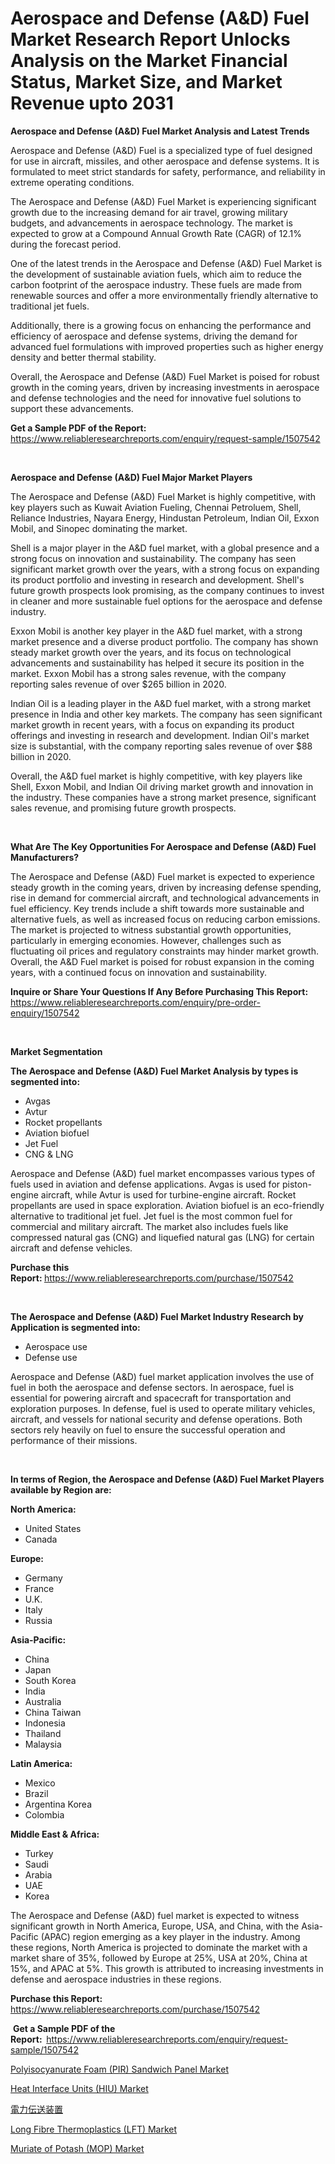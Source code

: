 <p><h1>Aerospace and Defense (A&D) Fuel Market Research Report Unlocks Analysis on the Market Financial Status, Market Size, and Market Revenue upto 2031</h1></p><p><strong>Aerospace and Defense (A&D) Fuel Market Analysis and Latest Trends</strong></p>
<p><p>Aerospace and Defense (A&D) Fuel is a specialized type of fuel designed for use in aircraft, missiles, and other aerospace and defense systems. It is formulated to meet strict standards for safety, performance, and reliability in extreme operating conditions.</p><p>The Aerospace and Defense (A&D) Fuel Market is experiencing significant growth due to the increasing demand for air travel, growing military budgets, and advancements in aerospace technology. The market is expected to grow at a Compound Annual Growth Rate (CAGR) of 12.1% during the forecast period.</p><p>One of the latest trends in the Aerospace and Defense (A&D) Fuel Market is the development of sustainable aviation fuels, which aim to reduce the carbon footprint of the aerospace industry. These fuels are made from renewable sources and offer a more environmentally friendly alternative to traditional jet fuels.</p><p>Additionally, there is a growing focus on enhancing the performance and efficiency of aerospace and defense systems, driving the demand for advanced fuel formulations with improved properties such as higher energy density and better thermal stability.</p><p>Overall, the Aerospace and Defense (A&D) Fuel Market is poised for robust growth in the coming years, driven by increasing investments in aerospace and defense technologies and the need for innovative fuel solutions to support these advancements.</p></p>
<p><strong>Get a Sample PDF of the Report:&nbsp;</strong> <a href="https://www.reliableresearchreports.com/enquiry/request-sample/1507542">https://www.reliableresearchreports.com/enquiry/request-sample/1507542</a></p>
<p>&nbsp;</p>
<p><strong>Aerospace and Defense (A&D) Fuel Major Market Players</strong></p>
<p><p>The Aerospace and Defense (A&D) Fuel Market is highly competitive, with key players such as Kuwait Aviation Fueling, Chennai Petroluem, Shell, Reliance Industries, Nayara Energy, Hindustan Petroleum, Indian Oil, Exxon Mobil, and Sinopec dominating the market. </p><p>Shell is a major player in the A&D fuel market, with a global presence and a strong focus on innovation and sustainability. The company has seen significant market growth over the years, with a strong focus on expanding its product portfolio and investing in research and development. Shell's future growth prospects look promising, as the company continues to invest in cleaner and more sustainable fuel options for the aerospace and defense industry.</p><p>Exxon Mobil is another key player in the A&D fuel market, with a strong market presence and a diverse product portfolio. The company has shown steady market growth over the years, and its focus on technological advancements and sustainability has helped it secure its position in the market. Exxon Mobil has a strong sales revenue, with the company reporting sales revenue of over $265 billion in 2020.</p><p>Indian Oil is a leading player in the A&D fuel market, with a strong market presence in India and other key markets. The company has seen significant market growth in recent years, with a focus on expanding its product offerings and investing in research and development. Indian Oil's market size is substantial, with the company reporting sales revenue of over $88 billion in 2020.</p><p>Overall, the A&D fuel market is highly competitive, with key players like Shell, Exxon Mobil, and Indian Oil driving market growth and innovation in the industry. These companies have a strong market presence, significant sales revenue, and promising future growth prospects.</p></p>
<p>&nbsp;</p>
<p><strong>What Are The Key Opportunities For Aerospace and Defense (A&D) Fuel Manufacturers?</strong></p>
<p><p>The Aerospace and Defense (A&D) Fuel market is expected to experience steady growth in the coming years, driven by increasing defense spending, rise in demand for commercial aircraft, and technological advancements in fuel efficiency. Key trends include a shift towards more sustainable and alternative fuels, as well as increased focus on reducing carbon emissions. The market is projected to witness substantial growth opportunities, particularly in emerging economies. However, challenges such as fluctuating oil prices and regulatory constraints may hinder market growth. Overall, the A&D Fuel market is poised for robust expansion in the coming years, with a continued focus on innovation and sustainability.</p></p>
<p><strong>Inquire or Share Your Questions If Any Before Purchasing This Report:</strong> <a href="https://www.reliableresearchreports.com/enquiry/pre-order-enquiry/1507542">https://www.reliableresearchreports.com/enquiry/pre-order-enquiry/1507542</a></p>
<p>&nbsp;</p>
<p><strong>Market Segmentation</strong></p>
<p><strong>The Aerospace and Defense (A&D) Fuel Market Analysis by types is segmented into:</strong></p>
<p><ul><li>Avgas</li><li>Avtur</li><li>Rocket propellants</li><li>Aviation biofuel</li><li>Jet Fuel</li><li>CNG & LNG</li></ul></p>
<p><p>Aerospace and Defense (A&D) fuel market encompasses various types of fuels used in aviation and defense applications. Avgas is used for piston-engine aircraft, while Avtur is used for turbine-engine aircraft. Rocket propellants are used in space exploration. Aviation biofuel is an eco-friendly alternative to traditional jet fuel. Jet fuel is the most common fuel for commercial and military aircraft. The market also includes fuels like compressed natural gas (CNG) and liquefied natural gas (LNG) for certain aircraft and defense vehicles.</p></p>
<p><strong>Purchase this Report:&nbsp;</strong><a href="https://www.reliableresearchreports.com/purchase/1507542">https://www.reliableresearchreports.com/purchase/1507542</a></p>
<p>&nbsp;</p>
<p><strong>The Aerospace and Defense (A&D) Fuel Market Industry Research by Application is segmented into:</strong></p>
<p><ul><li>Aerospace use</li><li>Defense use</li></ul></p>
<p><p>Aerospace and Defense (A&D) fuel market application involves the use of fuel in both the aerospace and defense sectors. In aerospace, fuel is essential for powering aircraft and spacecraft for transportation and exploration purposes. In defense, fuel is used to operate military vehicles, aircraft, and vessels for national security and defense operations. Both sectors rely heavily on fuel to ensure the successful operation and performance of their missions.</p></p>
<p>&nbsp;</p>
<p><strong>In terms of Region, the Aerospace and Defense (A&D) Fuel Market Players available by Region are:</strong></p>
<p>
    <p> <strong> North America: </strong>
        <ul>
            <li>United States</li>
            <li>Canada</li>
        </ul>
        </p> 
    <p> <strong> Europe: </strong>
        <ul>
            <li>Germany</li>
            <li>France</li>
            <li>U.K.</li>
            <li>Italy</li>
            <li>Russia</li>
        </ul>
        </p> 
    <p> <strong> Asia-Pacific: </strong>
        <ul>
            <li>China</li>
            <li>Japan</li>
            <li>South Korea</li>
            <li>India</li>
            <li>Australia</li>
            <li>China Taiwan</li>
            <li>Indonesia</li>
            <li>Thailand</li>
            <li>Malaysia</li>
        </ul>
        </p> 
    <p> <strong> Latin America: </strong>
        <ul>
            <li>Mexico</li>
            <li>Brazil</li>
            <li>Argentina Korea</li>
            <li>Colombia</li>
        </ul>
        </p> 
    <p> <strong> Middle East & Africa: </strong>
        <ul>
            <li>Turkey</li>
            <li>Saudi</li>
            <li>Arabia</li>
            <li>UAE</li>
            <li>Korea</li>
        </ul>
    </p>
    </p>
<p><p>The Aerospace and Defense (A&D) fuel market is expected to witness significant growth in North America, Europe, USA, and China, with the Asia-Pacific (APAC) region emerging as a key player in the industry. Among these regions, North America is projected to dominate the market with a market share of 35%, followed by Europe at 25%, USA at 20%, China at 15%, and APAC at 5%. This growth is attributed to increasing investments in defense and aerospace industries in these regions.</p></p>
<p><strong>Purchase this Report: </strong><a href="https://www.reliableresearchreports.com/purchase/1507542">https://www.reliableresearchreports.com/purchase/1507542</a></p>
<p>&nbsp;<strong>Get a Sample PDF of the Report:&nbsp;&nbsp;</strong><a href="https://www.reliableresearchreports.com/enquiry/request-sample/1507542">https://www.reliableresearchreports.com/enquiry/request-sample/1507542</a></p>
<p><strong></strong></p>
<p><p><a href="https://issuu.com/reportprime-2/docs/polyisocyanurate-foam-pir-sandwich-panel-market-si">Polyisocyanurate Foam (PIR) Sandwich Panel Market</a></p><p><a href="https://issuu.com/reportprime-2/docs/heat-interface-units-hiu-market-size-2030.pptx">Heat Interface Units (HIU) Market</a></p><p><a href="https://github.com/jkjreqjscoxx7/Market-Research-Report-List-1/blob/main/4184207258.md">電力伝送装置</a></p><p><a href="https://github.com/jerrycopelandthomaswsqd8q/Market-Research-Report-List-1/blob/main/long-fibre-thermoplastics-lft-market.md">Long Fibre Thermoplastics (LFT) Market</a></p><p><a href="https://github.com/brenzgnarento/Market-Research-Report-List-1/blob/main/muriate-of-potash-mop-market.md">Muriate of Potash (MOP) Market</a></p></p>